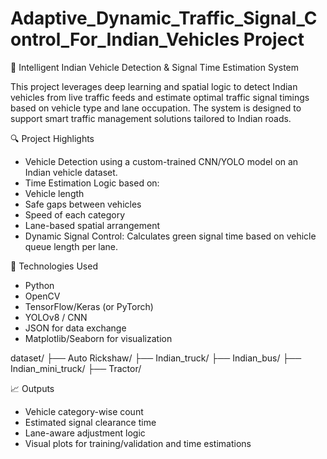 # Adaptive_Dynamic_Traffic_Signal_Control_For_Indian_Vehicles Project
🚦 Intelligent Indian Vehicle Detection & Signal Time Estimation System

This project leverages deep learning and spatial logic to detect Indian vehicles from live traffic feeds and estimate optimal traffic signal timings based on vehicle type and lane occupation. The system is designed to support smart traffic management solutions tailored to Indian roads.

🔍 Project Highlights
* Vehicle Detection using a custom-trained CNN/YOLO model on an Indian vehicle dataset.
* Time Estimation Logic based on:
 * Vehicle length
 * Safe gaps between vehicles
 * Speed of each category
 * Lane-based spatial arrangement
* Dynamic Signal Control: Calculates green signal time based on vehicle queue length per lane.

🧠 Technologies Used
* Python
* OpenCV
* TensorFlow/Keras (or PyTorch)
* YOLOv8 / CNN
* JSON for data exchange
* Matplotlib/Seaborn for visualization

dataset/
├── Auto Rickshaw/
├── Indian_truck/
├── Indian_bus/
├── Indian_mini_truck/
├── Tractor/

📈 Outputs
* Vehicle category-wise count
* Estimated signal clearance time
* Lane-aware adjustment logic
* Visual plots for training/validation and time estimations
